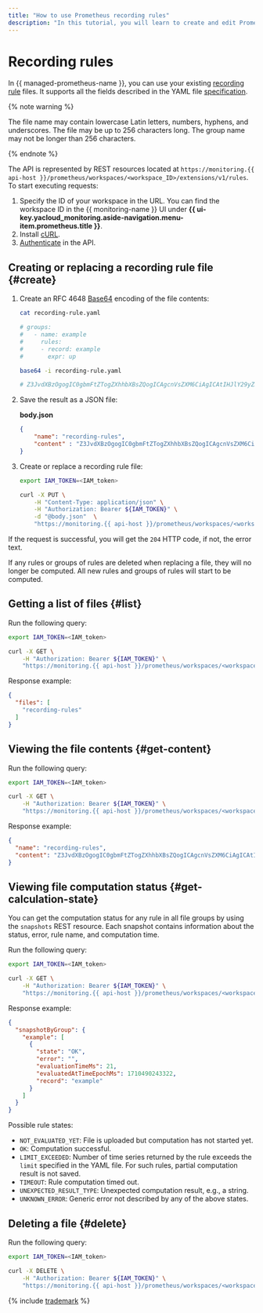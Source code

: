 ```yaml
---
title: "How to use Prometheus recording rules"
description: "In this tutorial, you will learn to create and edit Prometheus files that define recording rules."
---
```


# Recording rules

In {{ managed-prometheus-name }}, you can use your existing [recording rule](https://prometheus.io/docs/prometheus/latest/configuration/recording_rules/#recording-rules) files. It supports all the fields described in the YAML file [specification](https://prometheus.io/docs/prometheus/latest/configuration/recording_rules/).

{% note warning %}

The file name may contain lowercase Latin letters, numbers, hyphens, and underscores. The file may be up to 256 characters long. The group name may not be longer than 256 characters.

{% endnote %}

The API is represented by REST resources located at `https://monitoring.{{ api-host }}/prometheus/workspaces/<workspace_ID>/extensions/v1/rules`. To start executing requests:
1. Specify the ID of your workspace in the URL. You can find the workspace ID in the {{ monitoring-name }} UI under **{{ ui-key.yacloud_monitoring.aside-navigation.menu-item.prometheus.title }}**.
1. Install [cURL](https://curl.haxx.se/).
1. [Authenticate](../../api-ref/authentication.md) in the API.

## Creating or replacing a recording rule file {#create}

1. Create an RFC 4648 [Base64](https://en.wikipedia.org/wiki/Base64) encoding of the file contents:

    ```bash
    cat recording-rule.yaml

    # groups:
    #   - name: example
    #     rules:
    #     - record: example
    #       expr: up

    base64 -i recording-rule.yaml

    # Z3JvdXBzOgogIC0gbmFtZTogZXhhbXBsZQogICAgcnVsZXM6CiAgICAtIHJlY29yZDogZXhhbXBsZQogICAgICBleHByOiB1cA==
    ```

1. Save the result as a JSON file:

    **body.json**

    ```json
    {
        "name": "recording-rules",
        "content" : "Z3JvdXBzOgogIC0gbmFtZTogZXhhbXBsZQogICAgcnVsZXM6CiAgICAtIHJlY29yZDogZXhhbXBsZQogICAgICBleHByOiB1cA=="
    }
    ```

1. Create or replace a recording rule file:

    ```bash
    export IAM_TOKEN=<IAM_token>

    curl -X PUT \
        -H "Content-Type: application/json" \
        -H "Authorization: Bearer ${IAM_TOKEN}" \
        -d "@body.json"  \
        "https://monitoring.{{ api-host }}/prometheus/workspaces/<workspace_ID>/extensions/v1/rules"
    ```

If the request is successful, you will get the `204` HTTP code, if not, the error text.

If any rules or groups of rules are deleted when replacing a file, they will no longer be computed. All new rules and groups of rules will start to be computed.

## Getting a list of files {#list}

Run the following query:

```bash
export IAM_TOKEN=<IAM_token>

curl -X GET \
    -H "Authorization: Bearer ${IAM_TOKEN}" \
    "https://monitoring.{{ api-host }}/prometheus/workspaces/<workspace_ID>/extensions/v1/rules"
```

Response example:

```json
{
  "files": [
    "recording-rules"
  ]
}
```

## Viewing the file contents {#get-content}

Run the following query:

```bash
export IAM_TOKEN=<IAM_token>

curl -X GET \
    -H "Authorization: Bearer ${IAM_TOKEN}" \
    "https://monitoring.{{ api-host }}/prometheus/workspaces/<workspace_ID>/extensions/v1/rules/recording-rules"
```

Response example:

```json
{
  "name": "recording-rules",
  "content": "Z3JvdXBzOgogIC0gbmFtZTogZXhhbXBsZQogICAgcnVsZXM6CiAgICAtIHJlY29yZDogZXhhbXBsZQogICAgICBleHByOiB1cA=="
}
```

## Viewing file computation status {#get-calculation-state}

You can get the computation status for any rule in all file groups by using the `snapshots` REST resource. Each snapshot contains information about the status, error, rule name, and computation time.

Run the following query:

```bash
export IAM_TOKEN=<IAM_token>

curl -X GET \
    -H "Authorization: Bearer ${IAM_TOKEN}" \
    "https://monitoring.{{ api-host }}/prometheus/workspaces/<workspace_ID>/extensions/v1/rules/recording-rules/snapshots"
```

Response example:

```json
{
  "snapshotByGroup": {
    "example": [
      {
        "state": "OK",
        "error": "",
        "evaluationTimeMs": 21,
        "evaluatedAtTimeEpochMs": 1710490243322,
        "record": "example"
      }
    ]
  }
}
```

Possible rule states:
* `NOT_EVALUATED_YET`: File is uploaded but computation has not started yet.
* `OK`: Computation successful.
* `LIMIT_EXCEEDED`: Number of time series returned by the rule exceeds the `limit` specified in the YAML file. For such rules, partial computation result is not saved.
* `TIMEOUT`: Rule computation timed out.
* `UNEXPECTED_RESULT_TYPE`: Unexpected computation result, e.g., a string.
* `UNKNOWN_ERROR`: Generic error not described by any of the above states.

## Deleting a file {#delete}

Run the following query:

```bash
export IAM_TOKEN=<IAM_token>

curl -X DELETE \
    -H "Authorization: Bearer ${IAM_TOKEN}" \
    "https://monitoring.{{ api-host }}/prometheus/workspaces/<workspace_ID>/extensions/v1/rules/recording-rules"
```

{% include [trademark](../../../_includes/monitoring/trademark.md) %}
